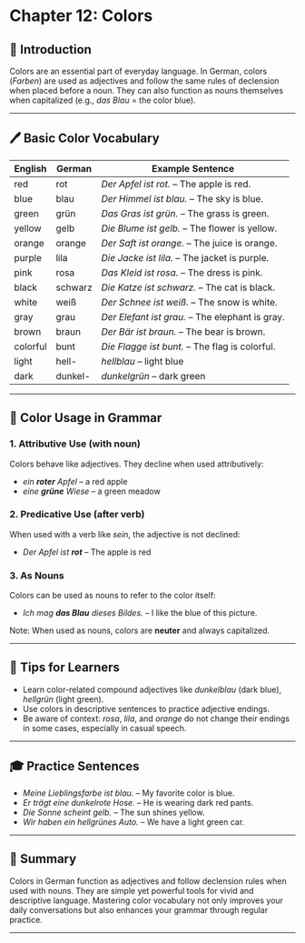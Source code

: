 # Chapter 12: Colors

## 🌈 Introduction

Colors are an essential part of everyday language. In German, colors (*Farben*) are used as adjectives and follow the same rules of declension when placed before a noun. They can also function as nouns themselves when capitalized (e.g., *das Blau* = the color blue).

---

## 🖊️ Basic Color Vocabulary

| English  | German  | Example Sentence                                |
| -------- | ------- | ----------------------------------------------- |
| red      | rot     | *Der Apfel ist rot.* – The apple is red.        |
| blue     | blau    | *Der Himmel ist blau.* – The sky is blue.       |
| green    | grün    | *Das Gras ist grün.* – The grass is green.      |
| yellow   | gelb    | *Die Blume ist gelb.* – The flower is yellow.   |
| orange   | orange  | *Der Saft ist orange.* – The juice is orange.   |
| purple   | lila    | *Die Jacke ist lila.* – The jacket is purple.   |
| pink     | rosa    | *Das Kleid ist rosa.* – The dress is pink.      |
| black    | schwarz | *Die Katze ist schwarz.* – The cat is black.    |
| white    | weiß    | *Der Schnee ist weiß.* – The snow is white.     |
| gray     | grau    | *Der Elefant ist grau.* – The elephant is gray. |
| brown    | braun   | *Der Bär ist braun.* – The bear is brown.       |
| colorful | bunt    | *Die Flagge ist bunt.* – The flag is colorful.  |
| light    | hell-   | *hellblau* – light blue                         |
| dark     | dunkel- | *dunkelgrün* – dark green                       |

---

## 🧱 Color Usage in Grammar

### 1. **Attributive Use (with noun)**

Colors behave like adjectives. They decline when used attributively:

* *ein **roter** Apfel* – a red apple
* *eine **grüne** Wiese* – a green meadow

### 2. **Predicative Use (after verb)**

When used with a verb like *sein*, the adjective is not declined:

* *Der Apfel ist **rot*** – The apple is red

### 3. **As Nouns**

Colors can be used as nouns to refer to the color itself:

* *Ich mag **das Blau** dieses Bildes.* – I like the blue of this picture.

Note: When used as nouns, colors are **neuter** and always capitalized.

---

## 📍 Tips for Learners

* Learn color-related compound adjectives like *dunkelblau* (dark blue), *hellgrün* (light green).
* Use colors in descriptive sentences to practice adjective endings.
* Be aware of context: *rosa*, *lila*, and *orange* do not change their endings in some cases, especially in casual speech.

---

## 🎓 Practice Sentences

* *Meine Lieblingsfarbe ist blau.* – My favorite color is blue.
* *Er trägt eine dunkelrote Hose.* – He is wearing dark red pants.
* *Die Sonne scheint gelb.* – The sun shines yellow.
* *Wir haben ein hellgrünes Auto.* – We have a light green car.

---

## 📄 Summary

Colors in German function as adjectives and follow declension rules when used with nouns. They are simple yet powerful tools for vivid and descriptive language. Mastering color vocabulary not only improves your daily conversations but also enhances your grammar through regular practice.

---
